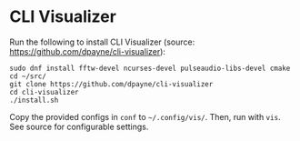# CLI Visualizer

Run the following to install CLI Visualizer (source: https://github.com/dpayne/cli-visualizer):

```
sudo dnf install fftw-devel ncurses-devel pulseaudio-libs-devel cmake
cd ~/src/
git clone https://github.com/dpayne/cli-visualizer
cd cli-visualizer
./install.sh
```

Copy the provided configs in `conf` to `~/.config/vis/`. Then, run with `vis`. See source for configurable settings.
